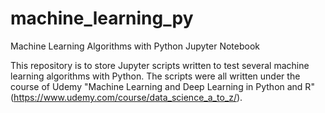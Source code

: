 # machine_learning_py
Machine Learning Algorithms with Python Jupyter Notebook

This repository is to store Jupyter scripts written to test several machine learning algorithms with Python. The scripts were all written under the course of Udemy
"Machine Learning and Deep Learning in Python and R" (https://www.udemy.com/course/data_science_a_to_z/).




